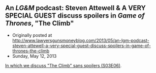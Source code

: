 ## An <em>LG&amp;M</em> podcast: Steven Attewell &amp; A VERY SPECIAL GUEST discuss spoilers in <em>Game of Thrones</em>, "The Climb"

 * Originally posted at http://www.lawyersgunsmoneyblog.com/2013/05/an-lgm-podcast-steven-attewell-a-very-special-guest-discuss-spoilers-in-game-of-thrones-the-climb
 * Sunday, May 12, 2013

[In which we discuss "The Climb" sans spoilers (S03E06)](http://lawyersgunsmon.wpengine.com/2013/05/an-lgm-podcast-sek-and-steven-attewell-discuss-game-of-thrones-the-climb).